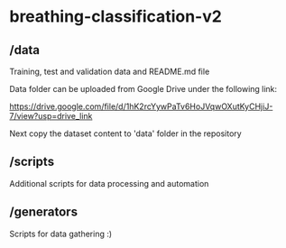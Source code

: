 # breathing-classification-v2

## /data 

Training, test and validation data and README.md file

Data folder can be uploaded from Google Drive under the following link:

https://drive.google.com/file/d/1hK2rcYywPaTv6HoJVqwOXutKyCHjiJ-7/view?usp=drive_link

Next copy the dataset content to 'data' folder in the repository

## /scripts

Additional scripts for data processing and automation

## /generators

Scripts for data gathering
:)
